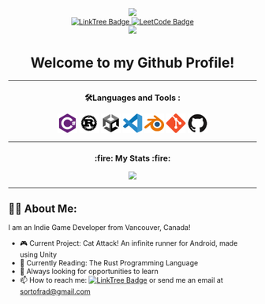 <div id="header" align="center">
	<img src="https://media.giphy.com/media/du3J3cXyzhj75IOgvA/giphy.gif" width="100"/>
	<div id="badges">
		<a href="https://linktr.ee/sortofrad">
			<img src="https://img.shields.io/badge/LinkTree-mintgreen?logo=linktree&logoColor=black&style=for-the-badge" alt="LinkTree Badge">
		</a>
		<a href="https://leetcode.com/Rad_ish">
			<img src="https://img.shields.io/badge/LeetCode-grey?logo=leetcode&logoColor=orange&style=for-the-badge" alt="LeetCode Badge">
		</a>
	</div>
	<img src="https://komarev.com/ghpvc/?username=SatelliteDish&style=flat-square&color=blue">
	<h1>
		Welcome to my Github Profile!
	</h1>
</div>
	
---
<div align="center">
	<h3>🛠️Languages and Tools :</h3>
	<img src="https://github.com/devicons/devicon/blob/master/icons/csharp/csharp-plain.svg" title="C#" alt="CSharp" width="40" height="40">
	<img src="https://github.com/devicons/devicon/blob/master/icons/rust/rust-plain.svg" title="Rust" alt="RustLang" width="40" height="40">
	<img src="https://github.com/devicons/devicon/blob/master/icons/unity/unity-original.svg" title="Unity" width="40" height="40">
	<img src="https://github.com/devicons/devicon/blob/master/icons/vscode/vscode-original.svg" title="Visual Studio Code" alt="VSCode" width="40" height="40">
	<img src="https://github.com/devicons/devicon/blob/master/icons/blender/blender-original.svg" title="Blender" width="40" height="40">
	<img src="https://github.com/devicons/devicon/blob/master/icons/git/git-original.svg" title="Git" width="40" height="40">
	<img src="https://github.com/devicons/devicon/blob/master/icons/github/github-original.svg" title="Github" width="40" height="40">
</div>

---

<div align="center" markdown="1">
<h3>:fire: My Stats :fire:</h3>
<img src="https://github-readme-stats.vercel.app/api?username=SatelliteDish&show_icons=true&theme=tokyonight">
</div>

---
## 👨‍💻 About Me:
I am an Indie Game Developer from Vancouver, Canada!

- 🎮 Current Project: Cat Attack! An infinite runner for Android, made using Unity
- 📘 Currently Reading: The Rust Programming Language
- 🌱 Always looking for opportunities to learn
- 📫 How to reach me: [![LinkTree Badge](https://img.shields.io/badge/LinkTree-mintgreen?logo=linktree&logoColor=black&style=for-the-badge)](https://linktr.ee/sortofrad) or send me an email at sortofrad@gmail.com
